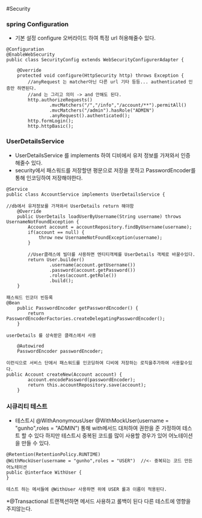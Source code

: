 #Security

### spring Configuration
* 기본 설정 configure 오버라이드 하여 특정 url 허용해줄수 있다. 
```
@Configuration
@EnableWebSecurity
public class SecurityConfig extends WebSecurityConfigurerAdapter {
    
    @Override
    protected void configure(HttpSecurity http) throws Exception {
        //anyRequest 는 matcher아닌 다른 url 기타 등등... authenticated 인증만 하면된다.
        //and 는 그리고 의미 -> and 안해도 된다.
        http.authorizeRequests()
                .mvcMatchers("/","/info","/account/**").permitAll()
                .mvcMatchers("/admin").hasRole("ADMIN")
                .anyRequest().authenticated();
        http.formLogin();
        http.httpBasic();
```

### UserDetailsService
* UserDetailsService 를 implements 하여 디비에서 유저 정보를 가져와서 인증 해줄수 있다.
* security에서 패스워드를 저장할댄 평문으로 저장을 못하고 PasswordEncoder를 통해 인코딩하여 저장해야한다.
```
@Service
public class AccountService implements UserDetailsService {

//db에서 유저정보를 가져와서 UserDetails return 해야함
    @Override
    public UserDetails loadUserByUsername(String username) throws UsernameNotFoundException {
        Account account = accountRepository.findByUsername(username);
        if(account == null) {
            throw new UsernameNotFoundException(username);
        }

        //User클래스에 빌더를 사용하면 엔티티객체를 UserDetails 객체로 바꿀수있다.
        return User.builder()
                .username(account.getUsername())
                .password(account.getPassword())
                .roles(account.getRole())
                .build();
    }
```

```
패스워드 인코더 빈등록 
@Bean
	public PasswordEncoder getPasswordEncoder() {
		return PasswordEncoderFactories.createDelegatingPasswordEncoder();
	}
	
userDetails 를 상속받은 클래스에서 사용 

	@Autowired
    PasswordEncoder passwordEncoder;

이런식으로 서비스 단에서 패스워드를 인코딩하여 디비에 저장하는 로직을추가하여 사용할수있다.
public Account createNew(Account account) {
        account.encodePassword(passwordEncoder);
        return this.accountRepository.save(account);
    }
```

### 시큐리티 테스트
* 테스트시 @WithAnonymousUser @WithMockUser(username = "gunho",roles = "ADMIN") 통해 with메서드 대처하여 권한을 준 가정하여 테스트 할 수 있다
하지만 테스트시 중복된 코드를 많이 사용할 경우가 있어 어노테이션을 만들 수 있다. 
~~~
@Retention(RetentionPolicy.RUNTIME)
@WithMockUser(username = "gunho",roles = "USER")  //<- 중복되는 코드 만든 어노테이션
public @interface WithUser {
}

테스트 하는 메서들에 @WithUser 사용하면 위에 USER 롤과 이름이 적용된다.

~~~
*@Transactional 트랜젝션하면 메서드 사용하고 롤백이 된다 다른 테스트에 영향을 주지않는다.